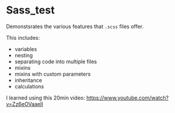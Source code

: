 # Sass_test
Demonstsrates the various features that `.scss` files offer.

This includes:
- variables
- nesting
- separating code into multiple files
- mixins
- mixins with custom parameters
- inheritance
- calculations

I learned using this 20min video: https://www.youtube.com/watch?v=Zz6eOVaaelI

